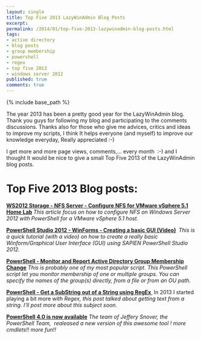 ```yaml
---
layout: single
title: Top Five 2013 LazyWinAdmin Blog Posts
excerpt: 
permalink: /2014/01/top-five-2013-lazywinadmin-blog-posts.html
tags: 
- active directory
- blog posts
- group membership
- powershell
- regex
- top five 2013
- windows server 2012
published: true
comments: true
---
```

{% include base_path %} 
 
 The year 2013 has been a pretty good year for the LazyWinAdmin blog.
Thank you guys for following my blog and participating to the comments discussions. Thanks also for those who give me advices, critics and ideas to improve my scripts, I think It helps everyone (and myself) to improve our knowledge everyday, Really appreciated :-)

I get more and more page views, comments,... every month&nbsp; :-) and I thought It would be nice to give a small Top Five 2013 of the LazyWinAdmin blog posts.




# Top Five 2013 Blog posts:


<b><a href="{{ base_path }}/2013/01/configure-windows-server-2012-nfs.html" target="_blank">WS2012 Storage - NFS Server - Configure NFS for VMware vSphere 5.1 Home Lab</a> </b>
<i>This article focus on how to configure NFS on Windows Server 2012<b> </b>with</i><b> </b><i>PowerShell for a VMware vSphere 5.1 host.</i><b>
</b>

<b><a href="{{ base_path }}/2013/10/powershell-studio-2012-winforms.html" target="_blank">PowerShell Studio 2012 - WinForms - Creating a basic GUI (Video)</a>&nbsp;</b>
<i>This is a quick tutorial (with a video) on how to create a really basic Winform/Graphical User Interface (GUI) using SAPIEN PowerShell Studio 2012.</i>
<b></b>

<b><a href="{{ base_path }}/2013/10/powershell-monitor-and-report-active.html" target="_blank">PowerShell - Monitor and Report Active Directory Group Membership Change</a></b>
<i>This is probably one of my most popular script. This PowerShell script let you monitor membership of one or multiple groups. You can specify the names of the group(s) directly, from a file or from an OU path.</i>

<b><a href="{{ base_path }}/2013/10/powershell-get-substring-out-of-string.html" target="_blank">PowerShell - Get a SubString out of a String using RegEx&nbsp;</a></b>
In 2013 I started playing a bit more <i>with Regex, this post talked about getting text from a string. I'll post more about this subject soon. </i>

<b><a href="{{ base_path }}/2013/10/powershell-40-is-now-available.html" target="_blank">PowerShell 4.0 is now available</a></b>
<i>The team of Jeffery Snover, the PowerShell Team, &nbsp;realeased a new version of this awesome tool ! more cmdlets!! more fun!!</i>




